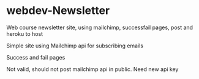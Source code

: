 # webdev-Newsletter
Web course newsletter site, using mailchimp, successfail pages, post and heroku to host


Simple site using Mailchimp api for subscribing emails

Success and fail pages

Not valid, should not post mailchimp api in public. Need new api key

